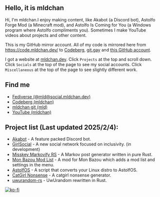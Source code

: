 ## Hello, it is mldchan

Hi, I'm mldchan.I enjoy making content, like Akabot (a Discord bot), Astolfo Forge Mod (a Minecraft mod), and Astolfo Is Coming for You (a Windows program where Astolfo compliments you). Sometimes I make YouTube videos about projects and other content.

This is my GitHub mirror account. All of my code is mirrored here from https://code.mldchan.dev/ to [Codeberg](https://codeberg.org/mldchan), [git.gay](https://git.gay/mld/) and [this GitHub account](https://github.com/uwugrl).

I got a website at [mldchan.dev](https://mldchan.dev/). Click `Projects` at the top and scroll down.  Click `Socials` at the top of the page to see my social accounts. Click `Miscellaneous` at the top of the page to see slightly different work.

## Find me

- [Fediverse (@mld@social.mldchan.dev)](https://social.mldchan.dev/@mld)
- [Codeberg (mldchan)](https://codeberg.org/mldchan)
- [mldchan git (mld)](https://code.mldchan.dev/mld)
- [YouTube (mldchan)](https://www.youtube.com/channel/UC7JMha1kjOS7gsJXwNtosNw)

## Project list (Last updated 2025/2/4):

- [Akabot](https://mldchan.dev/project/akabot) - A feature packed Discord bot.
- [GirlSocial](https://mldchan.dev/project/girlsocial) - A new social network focused on inclusivity. (in development)
- [Misskey Markovify RS](https://code.mldchan.dev/mld/misskey-markov-rs) - A Markov post generator written in pure Rust.
- [Mon Bazou Mod List](https://mldchan.dev/project/monbazou/modlist) - A mod for Mon Bazou which adds a mod list and settings in the menu.
- [AstolfOS](https://code.mldchan.dev/mld/AstolfOS/) - A script that converts your Linux distro to AstolfOS.
- [CatGirl Nonsense](https://mldkyt.nekoweb.org/project/catgirlnonsense/) - A catgirl nonsense generator.
- [uwurandom-rs](https://git.mldchan.dev/mld/uwurandom-rs/) - UwUrandom rewritten in Rust.

[![ko-fi](https://ko-fi.com/img/githubbutton_sm.svg)](https://ko-fi.com/B0B4GCSPN)
